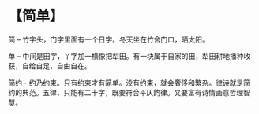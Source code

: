 # 【简单】

简 – 竹字头，门字里面有一个日字。冬天坐在竹舍门口，晒太阳。

单 – 中间是田字，丫字加一横像把犁田。有一块属于自家的田，犁田耕地播种收获，自给自足，自由自在。

简约 - 约乃约束。只有约束才有简单。没有约束，就会奢侈和繁杂。律诗就是简约的典范。五律，只能有二十字，既要符合平仄韵律。又要富有诗情画意哲理智慧。


